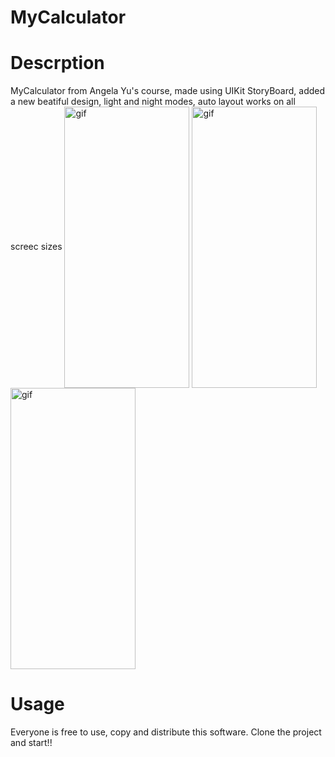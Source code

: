 
# MyCalculator

<h1>Descrption</h1>
MyCalculator from Angela Yu's course, made using UIKit StoryBoard, added a new beatiful design, light and night modes, auto layout works on all screec sizes 
<img align="center" alt="gif" src="https://user-images.githubusercontent.com/22303129/180593047-61346673-dc2a-4e2d-b7db-ea431d786a64.png" width="200" height="450" data-animated-image="" style="max-width: 100%;"> <img align="center" alt="gif" src="https://user-images.githubusercontent.com/22303129/180593066-4b4d1819-a8c3-4b9c-bc81-b8d7c4e696c6.png" width="200" height="450" data-animated-image="" style="max-width: 100%;"> <img align="center" alt="gif" src="https://user-images.githubusercontent.com/22303129/180593176-572abbb1-bffa-4821-93ab-1993f7c217b8.gif" width="200" height="450" data-animated-image="" style="max-width: 100%;"> 

<h1>Usage</h1>
Everyone is free to use, copy and distribute this software. Clone the project and start!!

